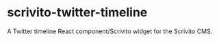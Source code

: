 # scrivito-twitter-timeline
A Twitter timeline React component/Scrivito widget for the Scrivito CMS.
